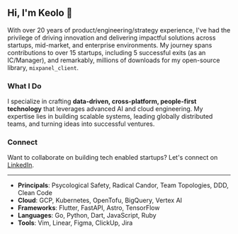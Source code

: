 ## Hi, I'm Keolo 🤙

With over 20 years of product/engineering/strategy experience, I've had the privilege of driving innovation and delivering impactful solutions across startups, mid-market, and enterprise environments. My journey spans contributions to over 15 startups, including 5 successful exits (as an IC/Manager), and remarkably, millions of downloads for my open-source library, `mixpanel_client`.

### What I Do

I specialize in crafting **data-driven, cross-platform, people-first technology** that leverages advanced AI and cloud engineering. My expertise lies in building scalable systems, leading globally distributed teams, and turning ideas into successful ventures.

### Connect

Want to collaborate on building tech enabled startups? Let's connect on [LinkedIn](https://www.linkedin.com/in/keolo/).

---

- **Principals**: Psycological Safety, Radical Candor, Team Topologies, DDD, Clean Code
- **Cloud**: GCP, Kubernetes, OpenTofu, BigQuery, Vertex AI
- **Frameworks**: Flutter, FastAPI, Astro, TensorFlow
- **Languages**: Go, Python, Dart, JavaScript, Ruby
- **Tools**: Vim, Linear, Figma, ClickUp, Jira
